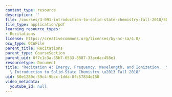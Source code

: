 ```yaml
---
content_type: resource
description: ''
file: /courses/3-091-introduction-to-solid-state-chemistry-fall-2018/50e1280c59c49bcc1dda8fc57834e150_MIT3_091F18_REC4.pdf
file_type: application/pdf
learning_resource_types:
- Recitations
license: https://creativecommons.org/licenses/by-nc-sa/4.0/
ocw_type: OCWFile
parent_title: Recitations
parent_type: CourseSection
parent_uid: 0f7c1c3a-35b7-6533-8887-33acdac458e1
resourcetype: Document
title: "Recitation 4: Energy, Frequency, Wavelength, and Ionization,  \u2013 3.091\
  \ Introduction to Solid-State Chemistry \u2013 Fall 2018"
uid: 50e1280c-59c4-9bcc-1dda-8fc57834e150
video_metadata:
  youtube_id: null
---
```

